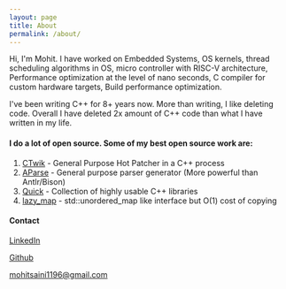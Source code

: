 ```yaml
---
layout: page
title: About
permalink: /about/
---
```


Hi, I'm Mohit. I have worked on Embedded Systems, OS kernels, thread
scheduling algorithms in OS, micro controller with RISC-V architecture, Performance optimization at the level of nano seconds, C compiler for custom hardware targets, Build performance optimization.

I've been writing C++ for 8+ years now. More than writing, I like
 deleting code. Overall I have deleted 2x amount of C++ code
than what I have written in my life.

#### I do a lot of open source. Some of my best open source work are:


1. [CTwik](https://mohitmv.github.io/blog/CTwik-General-Purpose-Hot-Patcher-For-Cpp) - General Purpose Hot Patcher in a C++ process
2. [AParse](https://github.com/mohitmv/aparse) - General purpose parser generator (More powerful than Antlr/Bison)
3. [Quick](https://github.com/mohitmv/quick) - Collection of highly usable C++ libraries
4. [lazy_map](https://github.com/mohitmv/lazy_map) - std::unordered_map like interface but O(1) cost of copying


#### Contact

[LinkedIn](https://www.linkedin.com/in/mohit-saini-v2/)

[Github](https://github.com/mohitmv)

[mohitsaini1196@gmail.com](mailto:mohitsaini1196@gmail.com)

